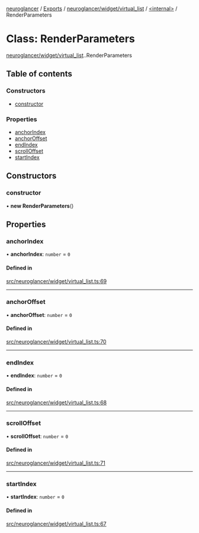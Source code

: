 [neuroglancer](../README.md) / [Exports](../modules.md) / [neuroglancer/widget/virtual\_list](../modules/neuroglancer_widget_virtual_list.md) / [<internal\>](../modules/neuroglancer_widget_virtual_list._internal_.md) / RenderParameters

# Class: RenderParameters

[neuroglancer/widget/virtual_list](../modules/neuroglancer_widget_virtual_list.md).[<internal>](../modules/neuroglancer_widget_virtual_list._internal_.md).RenderParameters

## Table of contents

### Constructors

- [constructor](neuroglancer_widget_virtual_list._internal_.RenderParameters.md#constructor)

### Properties

- [anchorIndex](neuroglancer_widget_virtual_list._internal_.RenderParameters.md#anchorindex)
- [anchorOffset](neuroglancer_widget_virtual_list._internal_.RenderParameters.md#anchoroffset)
- [endIndex](neuroglancer_widget_virtual_list._internal_.RenderParameters.md#endindex)
- [scrollOffset](neuroglancer_widget_virtual_list._internal_.RenderParameters.md#scrolloffset)
- [startIndex](neuroglancer_widget_virtual_list._internal_.RenderParameters.md#startindex)

## Constructors

### constructor

• **new RenderParameters**()

## Properties

### anchorIndex

• **anchorIndex**: `number` = `0`

#### Defined in

[src/neuroglancer/widget/virtual_list.ts:69](https://github.com/ActiveBrainAtlas2/neuroglancer/blob/91617476/src/neuroglancer/widget/virtual_list.ts#L69)

___

### anchorOffset

• **anchorOffset**: `number` = `0`

#### Defined in

[src/neuroglancer/widget/virtual_list.ts:70](https://github.com/ActiveBrainAtlas2/neuroglancer/blob/91617476/src/neuroglancer/widget/virtual_list.ts#L70)

___

### endIndex

• **endIndex**: `number` = `0`

#### Defined in

[src/neuroglancer/widget/virtual_list.ts:68](https://github.com/ActiveBrainAtlas2/neuroglancer/blob/91617476/src/neuroglancer/widget/virtual_list.ts#L68)

___

### scrollOffset

• **scrollOffset**: `number` = `0`

#### Defined in

[src/neuroglancer/widget/virtual_list.ts:71](https://github.com/ActiveBrainAtlas2/neuroglancer/blob/91617476/src/neuroglancer/widget/virtual_list.ts#L71)

___

### startIndex

• **startIndex**: `number` = `0`

#### Defined in

[src/neuroglancer/widget/virtual_list.ts:67](https://github.com/ActiveBrainAtlas2/neuroglancer/blob/91617476/src/neuroglancer/widget/virtual_list.ts#L67)
